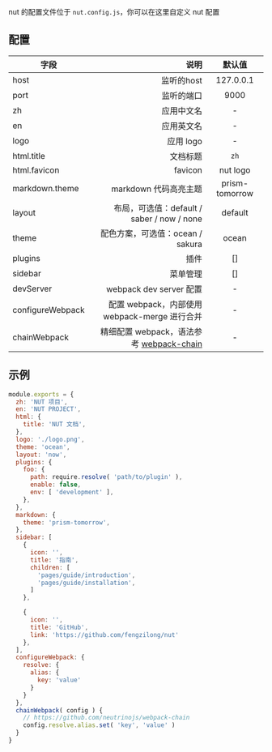 nut 的配置文件位于 `nut.config.js`，你可以在这里自定义 nut 配置

## 配置

| 字段             |                                          说明 |     默认值     |
| ---------------- | ---------------------------------------------:|:--------------:|
| host             |                                    监听的host |   127.0.0.1    |
| port             |                                    监听的端口 |      9000      |
| zh               |                                    应用中文名 |       -        |
| en               |                                    应用英文名 |       -        |
| logo             |                                     应用 logo |       -        |
| html.title       |                                      文档标题 |      `zh`      |
| html.favicon     |                                       favicon |    nut logo    |
| markdown.theme   |                         markdown 代码高亮主题 | prism-tomorrow |
| layout           |    布局，可选值：default / saber / now / none |    default     |
| theme            |              配色方案，可选值：ocean / sakura |     ocean      |
| plugins          |                                          插件 |       []       |
| sidebar          |                                      菜单管理 |       []       |
| devServer        |                       webpack dev server 配置 |       -        |
| configureWebpack | 配置 webpack，内部使用 webpack-merge 进行合并 |       -        |
| chainWebpack                 |        精细配置 webpack，语法参考 [webpack-chain](https://github.com/neutrinojs/webpack-chain)                                       |       -         |

## 示例

```js
module.exports = {
  zh: 'NUT 项目',
  en: 'NUT PROJECT',
  html: {
    title: 'NUT 文档',
  },
  logo: './logo.png',
  theme: 'ocean',
  layout: 'now',
  plugins: {
    foo: {
      path: require.resolve( 'path/to/plugin' ),
      enable: false,
      env: [ 'development' ],
    },
  },
  markdown: {
    theme: 'prism-tomorrow',
  },
  sidebar: [
    {
      icon: '',
      title: '指南',
      children: [
        'pages/guide/introduction',
        'pages/guide/installation',
      ]
    },

    {
      icon: '',
      title: 'GitHub',
      link: 'https://github.com/fengzilong/nut'
    },
  ],
  configureWebpack: {
    resolve: {
      alias: {
        key: 'value'
      }
    }
  },
  chainWebpack( config ) {
    // https://github.com/neutrinojs/webpack-chain
    config.resolve.alias.set( 'key', 'value' )
  }
}
```
